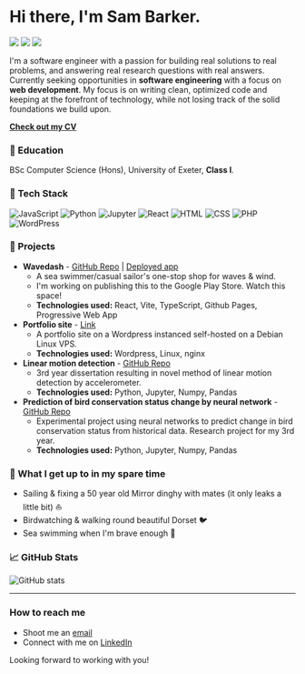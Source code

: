 # Hi there, I'm Sam Barker.

<a href="https://sambarker.xyz"><img src="https://img.shields.io/badge/-sambarker.xyz-fcba03?logo=googlechrome&logoColor=black"/></a>
<a href="https://www.linkedin.com/in/sam-barker-/"><img src="https://img.shields.io/badge/-LinkedIn-0077B5?logo=linkedin&logoColor=white"/></a>
<a href="mailto:sambarker247@gmail.com"><img src="https://img.shields.io/badge/-sambarker247@gmail.com-1fba00?logo=gmail&logoColor=white"/></a>  

I'm a software engineer with a passion for building real solutions to real problems, and answering real research questions with real answers. Currently seeking opportunities in **software engineering** with a focus on **web development**. My focus is on writing clean, optimized code and keeping at the forefront of technology, while not losing track of the solid foundations we build upon.

**[Check out my CV](https://sambarker.xyz/cv-2)**

### 📖 Education

BSc Computer Science (Hons), University of Exeter, **Class I**.

### 🔧 Tech Stack
![JavaScript](https://img.shields.io/badge/JavaScript-F7DF1E?logo=javascript&logoColor=black)
![Python](https://img.shields.io/badge/Python-3776AB?logo=python&logoColor=white)
![Jupyter](https://img.shields.io/badge/Jupyter-F37626.svg?&logo=Jupyter&logoColor=white)
![React](https://img.shields.io/badge/React-20232A?logo=react&logoColor=61DAFB)
![HTML](https://img.shields.io/badge/HTML5-E34F26?logo=html5&logoColor=white)
![CSS](https://img.shields.io/badge/CSS3-1572B6?logo=css3&logoColor=white)
![PHP](https://img.shields.io/badge/PHP-777BB4?logo=php&logoColor=white)
![WordPress](https://img.shields.io/badge/WordPress-%23117AC9.svg?logo=WordPress&logoColor=white)

### 💼 Projects
- **Wavedash** - [GitHub Repo](https://github.com/sjb296/wavedash) | [Deployed app](https://wavedash.sambarker.xyz)
   - A sea swimmer/casual sailor's one-stop shop for waves & wind.
   - I'm working on publishing this to the Google Play Store. Watch this space!
   - **Technologies used:** React, Vite, TypeScript, Github Pages, Progressive Web App
- **Portfolio site** - [Link](https://sambarker.xyz)
   - A portfolio site on a Wordpress instanced self-hosted on a Debian Linux VPS.
   - **Technologies used:** Wordpress, Linux, nginx
- **Linear motion detection** - [GitHub Repo](https://github.com/sjb296/linear-motion-detection)
   - 3rd year dissertation resulting in novel method of linear motion detection by accelerometer.
   - **Technologies used:** Python, Jupyter, Numpy, Pandas
- **Prediction of bird conservation status change by neural network** - [GitHub Repo](https://github.com/sjb296/bird-status-neural-networks)
   - Experimental project using neural networks to predict change in bird conservation status from historical data. Research project for my 3rd year.
   - **Technologies used:** Python, Jupyter, Numpy, Pandas

### 🌟 What I get up to in my spare time

- Sailing & fixing a 50 year old Mirror dinghy with mates (it only leaks a little bit) ⛵
- Birdwatching & walking round beautiful Dorset 🐦
- Sea swimming when I'm brave enough 🌊

### 📈 GitHub Stats
![GitHub stats](https://github-readme-stats.vercel.app/api?username=sjb296&show_icons=true&hide=stars,prs,issues,contribs&hide_rank=true)

---

### How to reach me

- Shoot me an [email](mailto:sambarker247@gmail.com)
- Connect with me on [LinkedIn](https://linkedin.com/in/sam-barker-)

Looking forward to working with you!

<!--
**sjb296/sjb296** is a ✨ _special_ ✨ repository because its `README.md` (this file) appears on your GitHub profile.

Here are some ideas to get you started:

- 🔭 I’m currently working on ...
- 🌱 I’m currently learning ...
- 👯 I’m looking to collaborate on ...
- 🤔 I’m looking for help with ...
- 💬 Ask me about ...
- 📫 How to reach me: ...
- 😄 Pronouns: ...
- ⚡ Fun fact: ...
-->
